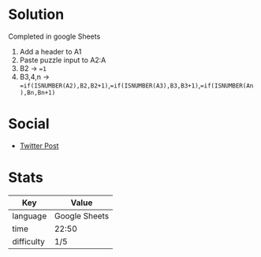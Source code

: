 # Solution
Completed in google Sheets

1. Add a header to A1
2. Paste puzzle input to A2:A
3. B2 -> `=1`
4. B3,4,n -> `=if(ISNUMBER(A2),B2,B2+1)`,`=if(ISNUMBER(A3),B3,B3+1)`,`=if(ISNUMBER(An),Bn,Bn+1)`

# Social
- [Twitter Post](https://twitter.com/NathanielEvry/status/1598542445289115648)

# Stats

| Key        | Value         |
| ---------- | ------------- |
| language   | Google Sheets |
| time       | 22:50         |
| difficulty | 1/5           |
